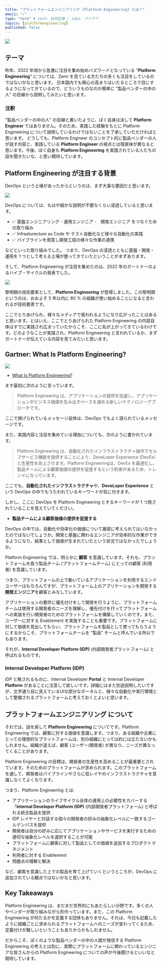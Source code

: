 ```yaml
---
title: "プラットフォームエンジニアリング (Platform Engineering) とは？"
emoji: "⚡"
type: "tech" # tech: 技術記事 / idea: アイデア
topics: [platformengineering]
published: false
---
```

![](https://storage.googleapis.com/zenn-user-upload/10dc59576b4e-20230209.png)

## テーマ

昨年、2022 年頃から急激に注目を集め始めバズワードとなっている "**Platform Engineering**" については、Zenn を見ている方たちの多くも注目をしているのではないかなと思います。
日本国内でも関心の高まりはいたるところで目にするようになってきているので、どういうものなのか簡単に "製品ベンダーの中の人" の目線から説明してみたいと思います。

### 注釈

"製品ベンダーの中の人" の目線と書いたように、ぼく自身は決して **Platform Engineer** ではありません。そのため、実践した経験をもとに Platform Engineering について説明しているわけではないことを了承していただければと思います。
どうしても、Platform Engineer のコンセプト的に製品ベンダーの人が話す内容と、実践している **Platform Engineer** の視点とは現実味が異なると思います。今後、ぼく自身も **Platform Engineering** を実践されている人たちの話を聞きたいな、と思い期待しています。

## Platform Engineering が注目する背景

DevOps という土壌があったからというのは、まず大事な要因だと思います。

![](https://storage.googleapis.com/zenn-user-upload/06df5c310612-20230209.png)

DevOps については、もはや細かな説明が不要なくらい浸透していると思います。

- ✅ 基盤エンジニアリング - 運用エンジニア -　開発エンジニア をつなぐための取り組み
- ✅ Infrasturecture as Code や テスト自動化など様々な自動化の実践
- ✅ パイプラインを用意し開発工程の様々な作業の連携

などといった取り組みでした。
つまり、DevOps の浸透とともに基盤・開発・運用を 1 つとして考える土壌が整ってきていたということがまずあります。

そして、Platform Engineering が注目を集めたのは、2022 年のガートナーのよるハイプ・サイクルの発表でした。

![](https://storage.googleapis.com/zenn-user-upload/fd91cc3d858d-20230209.png)

黎明期の技術要素として、**Platform Engineering** が登場しました。この黎明期というのは、おおよそ 5 年以内に 80 % の組織が使い始めることになると言われるが技術要素です。

ここでとりあげられ、様々なメディアで扱われるようになり広がったことはあると思います。とはいえ、ここでとりあげられた Platform Engineering の内容自体はすでに実践され広まっていたからこそ、ここに名が上がってきているわけです。どのようなことが実践され、Platform Engineering と言われているか、まずガートナーが伝えている内容を見てみたいと思います。

## Gartner: What Is Platform Engineering?

![](https://storage.googleapis.com/zenn-user-upload/3aabe37a9f9a-20230209.png)

- [What Is Platform Engineering?](https://www.gartner.com/en/articles/what-is-platform-engineering)

ます最初に次のように言っています。

> Platform Engineering は、アプリケーションの提供を加速し、アプリケーションがビジネス価値を生み出すペースを速める新しいテクノロジーアプローチです。

ここで掲げられているメッセージ自体は、DevOps でもよく語られているメッセージです。

また、実践内容と注目を集めている理由についても、次のように書かれています。

> Platform Engineering は、自動化されたインフラストラクチャ操作でセルフサービス機能を提供することにより、DeveLoper Experience (DevEx) と生産性を向上させます。Platform Engineeringは、DevEx を最適化し、製品チームによる顧客価値の提供を促進するという約束があるため、トレンドになっています。

ここでも、**自動化されたインフラストラクチャ**や、**DeveLoper Experience** という DevOps の中でもうたわれているキーワードが目に付きます。

しかし、ここに DevOps を Platform Engineering とするキーワードが 1 つ隠されていることを覚えていてください。

- **製品チームによる顧客価値の提供を促進する**

DevOps の中では、自動化や効率化の価値について厳密に考えられてはいなかったのではないでしょうか。開発と基盤に関わるエンジニアが効率的な作業ができるようになり、結果として価値が生まれていたという状況ではなかったでしょうか。

Platform Engineering では、明らかに **顧客** を意識しています。それも、プラットフォームを扱う製品チーム (プラットフォームチーム) にとっての顧客 (利用者) を意識しています。

つまり、プラットフォームの上で動いているアプリケーションを利用するエンドユーザーはもちろんですが、プラットフォーム上のアプリケーションを開発する**開発エンジニア**を顧客とみなしています。

アプリケーションの要件に優先付けをして開発を行うように、プラットフォームチームは使用する開発者のニーズを理解し、優先付けを行ってプラットフォームへの実装を行い開発者のためのプラットフォームを構築していくのです。また、ユーザーに対する Enablement を実施することも重要です。プラットフォームに対して価値を見出してもらい、プラットフォームを製品として使ってもらうようにするからこそ、プラットフォームチームを "製品" チームと呼んでいる所以でもあります。

それが、**Internal Developer Platform (IDP)** (内部開発者プラットフォーム) と呼ばれるものです。

### Internal Developer Platform (IDP)

IDP と略されるものに、Internal Developer **Portal** と Internal Developer **Platform** があることに注意して欲しいです。詳細にはまた別途説明したいですが、文字通り目に見えているUIな部分なポータルと、様々な自動化や実行環境として整備されるプラットフォームと考えておくとよいと思います。

## プラットフォームエンジニアリング について

それでは、話を戻して **Platform Engineering** についてです。Platform Engineering では、顧客に対する価値を意識します。つまり、ある組織や企業にとっての理想的なプラットフォームは、別の組織にとっては約には立たないかもしれません。組織が違えば、顧客 (ユーザー/開発者) が異なり、ニーズが異なってくることがあります。

Platform Engineering の目標は、開発者の生産性を高めることが最重要とされています。そのためのプラットフォームが求められます。このプラットフォームを通して、開発者はパイプラインやさらに低レイヤのインフラストラクチャを意識しなくてよくなります。

つまり、Platform Engineering とは:

- アプリケーションのライフサイクル全体の運用上の必要性をカバーする「**Internal Developer Platform (IDP)** (内部開発者プラットフォーム) と呼ばれる統合製品を提供
- IDP レイヤーと対話する個々の開発者の好みの抽象化レベルに一致するゴールデンパスを提供
- 開発者は自分の好みに応じてアプリケーションやサービスを実行するための適切な抽象化レベルを選択することが可能
- プラットフォームに顧客に対して製品としての価値を追加するプロダクトマネジメント
- 利用者に対する Enablement
- 問題点の理解と解決

など、顧客を意識した上での製品を育て上げていくというところが、DevOps に追加されている観点ではないかなと思います。

## Key Takeaways

Platform Engineering は、まだまだ世界的にもあたらしい分野です。多くの人やベンダーが取り組みながら形作っています。また、この Platform Engineering が何たるかを定義する団体もありません。それは、今日も記載したように組織ごとに求められるプラットフォームへのニーズが変わってくるため、定義付けが難しいということもありからかもしれません。

だからこそ、ぼくのような製品ベンダーの中の人間が発信する Platform Engineering の考えとは別に、実際にプラットフォームに関わっているエンジニアな皆さんからの Platform Engineering についての声が今後聞けるといいなと期待しています。
